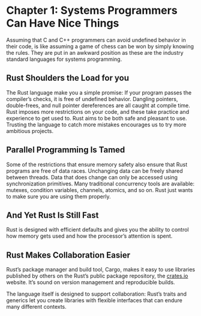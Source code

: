 # Chapter 1: Systems Programmers Can Have Nice Things

Assuming that C and C++ programmers can avoid undefined behavior in their code, is like assuming a game of chess can be won by simply knowing the rules.  They are put in an awkward position as these are the industry standard languages for systems programming.

## Rust Shoulders the Load for you

The Rust language make you a simple promise: If your program passes the compiler’s checks, it is free of undefined behavior.  Dangling pointers, double-frees, and null pointer dereferences are all caught at compile time.  Rust imposes more restrictions on your code, and these take practice and experience to get used to. Rust aims to be both safe and pleasant to use.  Trusting the language to catch more mistakes encourages us to try more ambitious projects.

## Parallel Programming Is Tamed

Some of the restrictions that ensure memory safety also ensure that Rust programs are free of data races. Unchanging data can be freely shared between threads.  Data that does change can only be accessed using synchronization primitives.  Many traditional concurrency tools are available: mutexes, condition variables, channels, atomics, and so on.  Rust just wants to make sure you are using them properly.

## And Yet Rust Is Still Fast

Rust is designed with efficient defaults and gives you the ability to control how memory gets used and how the processor’s attention is spent.

## Rust Makes Collaboration Easier

Rust’s package manager and build tool, Cargo, makes it easy to use libraries published by others on the Rust’s public package repository, the [crates.io](http://crates.io) website.  It’s sound on version management and reproducible builds.

The language itself is designed to support collaboration: Rust’s traits and generics let you create libraries with flexible interfaces that can endure many different contexts.